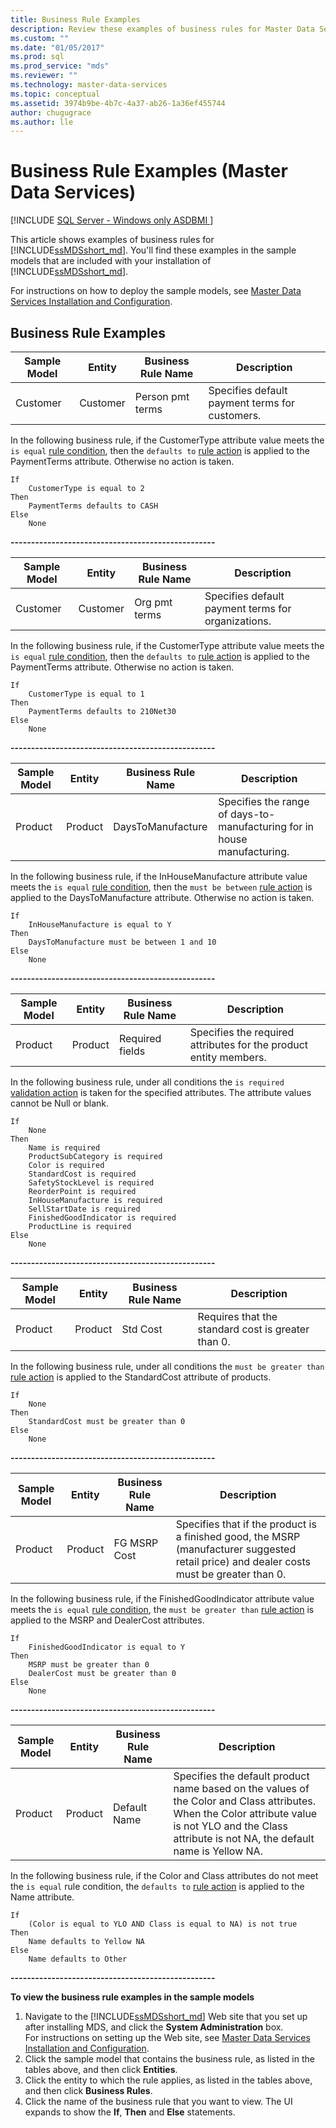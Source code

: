```yaml
---
title: Business Rule Examples
description: Review these examples of business rules for Master Data Services. These examples are in sample models included with your installation of Master Data Services.
ms.custom: ""
ms.date: "01/05/2017"
ms.prod: sql
ms.prod_service: "mds"
ms.reviewer: ""
ms.technology: master-data-services
ms.topic: conceptual
ms.assetid: 3974b9be-4b7c-4a37-ab26-1a36ef455744
author: chugugrace 
ms.author: lle
---
```

# Business Rule Examples (Master Data Services)

[!INCLUDE [SQL Server - Windows only ASDBMI  ](../includes/applies-to-version/sql-windows-only-asdbmi.md)]

This article shows examples of business rules for [!INCLUDE[ssMDSshort_md](../includes/ssmdsshort-md.md)]. You'll find these examples in the sample models that are included with your installation of [!INCLUDE[ssMDSshort_md](../includes/ssmdsshort-md.md)].   
  
For instructions on how to deploy the sample models, see [Master Data Services Installation and Configuration](../master-data-services/master-data-services-installation-and-configuration.md).  
  
  
## Business Rule Examples  

| Sample Model |Entity | Business Rule Name | Description |
|-|-|-|-|
| Customer | Customer | Person pmt terms | Specifies default payment terms for customers. |

In the following business rule, if the CustomerType attribute value meets the `is equal` [rule condition](../master-data-services/business-rule-conditions-master-data-services.md), then the `defaults to` [rule action](../master-data-services/business-rule-conditions-master-data-services.md) is applied to the PaymentTerms attribute. Otherwise no action is taken.  
```  
If  
    CustomerType is equal to 2  
Then  
    PaymentTerms defaults to CASH  
Else  
    None      
```  
  
**--------------------------------------------------**  

| Sample Model |Entity | Business Rule Name | Description |
|-|-|-|-|
| Customer | Customer | Org pmt terms | Specifies default payment terms for organizations. |

In the following business rule, if the CustomerType attribute value meets the `is equal` [rule condition](../master-data-services/business-rule-conditions-master-data-services.md), then the `defaults to` [rule action](../master-data-services/business-rule-actions-master-data-services.md) is applied to the PaymentTerms attribute. Otherwise no action is taken.  
```  
If  
    CustomerType is equal to 1  
Then  
    PaymentTerms defaults to 210Net30  
Else  
    None  
```  
  
**--------------------------------------------------**  
  

| Sample Model |Entity | Business Rule Name | Description |
|-|-|-|-|
| Product | Product | DaysToManufacture | Specifies the range of days-to-manufacturing for in house manufacturing. |

In the following business rule, if the InHouseManufacture attribute value meets the `is equal` [rule condition](../master-data-services/business-rule-conditions-master-data-services.md), then the `must be between` [rule action](../master-data-services/business-rule-actions-master-data-services.md) is applied to the DaysToManufacture attribute. Otherwise no action is taken.  
```  
If  
    InHouseManufacture is equal to Y  
Then  
    DaysToManufacture must be between 1 and 10  
Else  
    None  
```  
  
**--------------------------------------------------**  
  

| Sample Model |Entity | Business Rule Name | Description |
|-|-|-|-|
| Product | Product | Required fields | Specifies the required attributes for the product entity members. |

In the following business rule, under all conditions the `is required` [validation action](../master-data-services/business-rule-actions-master-data-services.md) is taken for the specified attributes. The attribute values cannot be Null or blank.  
```  
If  
    None  
Then  
    Name is required  
    ProductSubCategory is required  
    Color is required  
    StandardCost is required  
    SafetyStockLevel is required  
    ReorderPoint is required  
    InHouseManufacture is required  
    SellStartDate is required  
    FinishedGoodIndicator is required  
    ProductLine is required  
Else  
    None  
```  
  
**--------------------------------------------------**  
  

| Sample Model |Entity | Business Rule Name | Description |
|-|-|-|-|
| Product | Product | Std Cost | Requires that the standard cost is greater than 0. |

In the following business rule, under all conditions the `must be greater than` [rule action](../master-data-services/business-rule-actions-master-data-services.md) is applied to the StandardCost attribute of products.  
```  
If  
    None  
Then  
    StandardCost must be greater than 0  
Else  
    None  
```  
  
**--------------------------------------------------**  
  

| Sample Model |Entity | Business Rule Name | Description |
|-|-|-|-|
| Product | Product | FG MSRP Cost | Specifies that if the product is a finished good, the MSRP (manufacturer suggested retail price) and dealer costs must be greater than 0. |
  
In the following business rule, if the FinishedGoodIndicator attribute value meets the `is equal` [rule condition](../master-data-services/business-rule-conditions-master-data-services.md), the `must be greater than` [rule action](../master-data-services/business-rule-actions-master-data-services.md) is applied to the MSRP and DealerCost attributes.  
```  
If  
    FinishedGoodIndicator is equal to Y  
Then  
    MSRP must be greater than 0  
    DealerCost must be greater than 0  
Else  
    None  
```  
  
**--------------------------------------------------**  
  

| Sample Model |Entity | Business Rule Name | Description |
|-|-|-|-|
| Product | Product | Default Name | Specifies the default product name based on the values of the Color and Class attributes. When the Color attribute value is not YLO and the Class attribute is not NA, the default name is Yellow NA. |

In the following business rule, if the Color and Class attributes do not meet the `is equal` rule condition, the `defaults to` [rule action](../master-data-services/business-rule-actions-master-data-services.md) is applied to the Name attribute.  
```  
If  
    (Color is equal to YLO AND Class is equal to NA) is not true  
Then  
    Name defaults to Yellow NA  
Else  
    Name defaults to Other  
```  
  
**--------------------------------------------------**  
  
  
**To view the business rule examples in the sample models**  
1. Navigate to the [!INCLUDE[ssMDSshort_md](../includes/ssmdsshort-md.md)] Web site that you set up after installing MDS, and click the **System Administration** box.   
For instructions on setting up the Web site, see [Master Data Services Installation and Configuration](../master-data-services/master-data-services-installation-and-configuration.md).  
2. Click the sample model that contains the business rule, as listed in the tables above, and then click **Entities**.  
3. Click the entity to which the rule applies, as listed in the tables above, and then click **Business Rules**.  
4. Click the name of the business rule that you want to view. The UI expands to show the **If**, **Then** and **Else** statements.  
  
 
  
  
  
  

